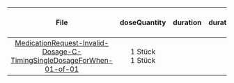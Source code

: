 | File | doseQuantity | duration | durationUnit | frequency | period | periodUnit | Day<br>of<br>Week | Time<br>Of<br>Day | when | bounds[x] |
| :---: | :---: | :---: | :---: | :---: | :---: | :---: | :---: | :---: | :---: | :---: |
| [MedicationRequest-Invalid-Dosage-C-TimingSingleDosageForWhen-01-of-01](./MedicationRequest-Invalid-Dosage-C-TimingSingleDosageForWhen-01-of-01.html) | 1 Stück<br>1 Stück |  |  | 1 | 1 | d |  |  | MORN<br>EVE |  |
